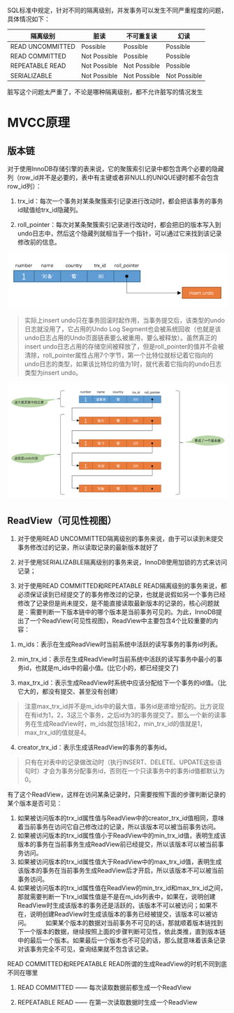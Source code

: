 SQL标准中规定，针对不同的隔离级别，并发事务可以发生不同严重程度的问题，具体情况如下：

|隔离级别|脏读|不可重复读|幻读|
|--|--|--|--|
|READ UNCOMMITTED|Possible|Possible|Possible|
|READ COMMITTED|Not Possible|Possible|Possible|
|REPEATABLE READ|Not Possible|Not Possible|Possible|
|SERIALIZABLE|Not Possible|Not Possible|Not Possible|

脏写这个问题太严重了，不论是哪种隔离级别，都不允许脏写的情况发生

# MVCC原理

## 版本链

对于使用InnoDB存储引擎的表来说，它的聚簇索引记录中都包含两个必要的隐藏列（row_id并不是必要的，表中有主键或者非NULL的UNIQUE键时都不会包含row_id列）：

1. trx_id：每次一个事务对某条聚簇索引记录进行改动时，都会把该事务的事务id赋值给trx_id隐藏列。

2. roll_pointer：每次对某条聚簇索引记录进行改动时，都会把旧的版本写入到undo日志中，然后这个隐藏列就相当于一个指针，可以通过它来找到该记录修改前的信息。

![隐藏列在版本链中的作用.png](./隐藏列在版本链中的作用.png)

> 实际上insert undo只在事务回滚时起作用，当事务提交后，该类型的undo日志就没用了，它占用的Undo Log Segment也会被系统回收（也就是该undo日志占用的Undo页面链表要么被重用，要么被释放）。虽然真正的insert undo日志占用的存储空间被释放了，但是roll_pointer的值并不会被清除，roll_pointer属性占用7个字节，第一个比特位就标记着它指向的undo日志的类型，如果该比特位的值为1时，就代表着它指向的undo日志类型为insert undo。

![由undolog组成的版本链.png](./由undolog组成的版本链.png)

## ReadView（可见性视图）

1. 对于使用READ UNCOMMITTED隔离级别的事务来说，由于可以读到未提交事务修改过的记录，所以读取记录的最新版本就好了

2. 对于使用SERIALIZABLE隔离级别的事务来说，InnoDB使用加锁的方式来访问记录；

3. 对于使用READ COMMITTED和REPEATABLE READ隔离级别的事务来说，都必须保证读到已经提交了的事务修改过的记录，也就是说假如另一个事务已经修改了记录但是尚未提交，是不能直接读取最新版本的记录的，核心问题就是：需要判断一下版本链中的哪个版本是当前事务可见的。为此，InnoDB提出了一个ReadView(可见性视图)，ReadView中主要包含4个比较重要的内容：

1) m_ids：表示在生成ReadView时当前系统中活跃的读写事务的事务id列表。

2) min_trx_id：表示在生成ReadView时当前系统中活跃的读写事务中最小的事务id，也就是m_ids中的最小值。(比它小的，都已经提交了)

3) max_trx_id：表示生成ReadView时系统中应该分配给下一个事务的id值。（比它大的，都没有提交、甚至没有创建）

> 注意max_trx_id并不是m_ids中的最大值，事务id是递增分配的。比方说现在有id为1，2，3这三个事务，之后id为3的事务提交了。那么一个新的读事务在生成ReadView时，m_ids就包括1和2，min_trx_id的值就是1，max_trx_id的值就是4。

4) creator_trx_id：表示生成该ReadView的事务的事务id。

> 只有在对表中的记录做改动时（执行INSERT、DELETE、UPDATE这些语句时）才会为事务分配事务id，否则在一个只读事务中的事务id值都默认为0。

有了这个ReadView，这样在访问某条记录时，只需要按照下面的步骤判断记录的某个版本是否可见：

1) 如果被访问版本的trx_id属性值与ReadView中的creator_trx_id值相同，意味着当前事务在访问它自己修改过的记录，所以该版本可以被当前事务访问。
2) 如果被访问版本的trx_id属性值小于ReadView中的min_trx_id值，表明生成该版本的事务在当前事务生成ReadView前已经提交，所以该版本可以被当前事务访问。
3) 如果被访问版本的trx_id属性值大于ReadView中的max_trx_id值，表明生成该版本的事务在当前事务生成ReadView后才开启，所以该版本不可以被当前事务访问。
4) 如果被访问版本的trx_id属性值在ReadView的min_trx_id和max_trx_id之间，那就需要判断一下trx_id属性值是不是在m_ids列表中，如果在，说明创建ReadView时生成该版本的事务还是活跃的，该版本不可以被访问；如果不在，说明创建ReadView时生成该版本的事务已经被提交，该版本可以被访问。
  
如果某个版本的数据对当前事务不可见的话，那就顺着版本链找到下一个版本的数据，继续按照上面的步骤判断可见性，依此类推，直到版本链中的最后一个版本。如果最后一个版本也不可见的话，那么就意味着该条记录对该事务完全不可见，查询结果就不包含该记录。

READ COMMITTED和REPEATABLE READ所谓的生成ReadView的时机不同到底不同在哪里

1. READ COMMITTED —— 每次读取数据前都生成一个ReadView

2. REPEATABLE READ —— 在第一次读取数据时生成一个ReadView